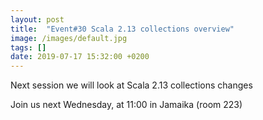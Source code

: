 ```yaml
---
layout: post
title:  "Event#30 Scala 2.13 collections overview"
image: /images/default.jpg
tags: []
date: 2019-07-17 15:32:00 +0200
---
```


Next session we will look at Scala 2.13 collections changes[]()

Join us next Wednesday, at 11:00 in Jamaika (room 223)